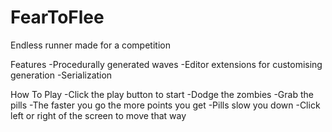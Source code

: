 # FearToFlee
Endless runner made for a competition

Features
-Procedurally generated waves
-Editor extensions for customising generation
-Serialization

How To Play
-Click the play button to start
-Dodge the zombies
-Grab the pills
-The faster you go the more points you get
-Pills slow you down
-Click left or right of the screen to move that way
